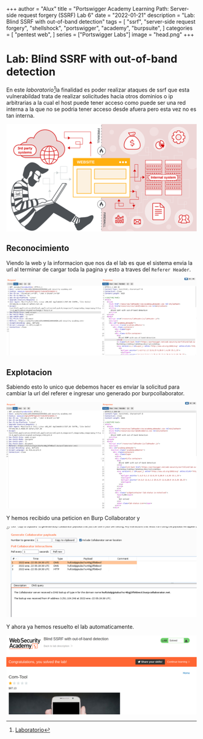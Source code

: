+++
author = "Alux"
title = "Portswigger Academy Learning Path: Server-side request forgery (SSRF) Lab 6"
date = "2022-01-21"
description = "Lab: Blind SSRF with out-of-band detection"
tags = [
    "ssrf",
    "server-side request forgery",
    "shellshock",
    "portswigger",
    "academy",
    "burpsuite",
]
categories = [
    "pentest web",
]
series = ["Portswigger Labs"]
image = "head.png"
+++

# Lab: Blind SSRF with out-of-band detection

En este <cite>laboratorio[^1]</cite>la finalidad es poder realizar ataques de ssrf que esta vulnerabildad trata de realizar solicitudes hacia otros dominios o ip arbitrarias a la cual el host puede tener acceso como puede ser una red interna a la que no se podria tener acceso desde afuera pero esta vez no es tan interna.

![Vulnerabilidad SSRF](banner.svg)

## Reconocimiento

Viendo la web y la informacion que nos da el lab es que el sistema envia la url al terminar de cargar toda la pagina y esto a traves del `Referer Header`.


![Peticion para cargar producto](request1.png)


## Explotacion

Sabiendo esto lo unico que debemos hacer es enviar la solicitud para cambiar la url del referer e ingresar uno generado por burpcollaborator.

![Peticion para cagar producto con header modificado](request2.png)

Y hemos recibido una peticion en Burp Collaborator y

![Collaborator log](collaborator.png)

Y ahora ya hemos resuelto el lab automaticamente.

![Laboratorio resuelto](resuelto.png)


[^1]: [Laboratorio](https://portswigger.net/web-security/ssrf/blind/lab-out-of-band-detection )